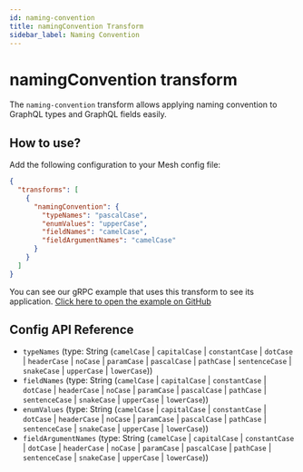 ```yaml
---
id: naming-convention
title: namingConvention Transform
sidebar_label: Naming Convention
---
```


# namingConvention transform

The `naming-convention` transform allows applying naming convention to GraphQL types and GraphQL fields easily.

<PackageInstall packages="@graphql-mesh/transform-naming-convention" />

## How to use?

Add the following configuration to your Mesh config file:

```json
{
  "transforms": [
    {
      "namingConvention": {
        "typeNames": "pascalCase",
        "enumValues": "upperCase",
        "fieldNames": "camelCase",
        "fieldArgumentNames": "camelCase"
      }
    }
  ]
}
```

<InlineAlert variant="info" slots="text"/>

You can see our gRPC example that uses this transform to see its application.
[Click here to open the example on GitHub](https://github.com/Urigo/graphql-mesh/tree/master/examples/grpc-example)

## Config API Reference

-  `typeNames` (type: String (`camelCase` | `capitalCase` | `constantCase` | `dotCase` | `headerCase` | `noCase` | `paramCase` | `pascalCase` | `pathCase` | `sentenceCase` | `snakeCase` | `upperCase` | `lowerCase`))
-  `fieldNames` (type: String (`camelCase` | `capitalCase` | `constantCase` | `dotCase` | `headerCase` | `noCase` | `paramCase` | `pascalCase` | `pathCase` | `sentenceCase` | `snakeCase` | `upperCase` | `lowerCase`))
-  `enumValues` (type: String (`camelCase` | `capitalCase` | `constantCase` | `dotCase` | `headerCase` | `noCase` | `paramCase` | `pascalCase` | `pathCase` | `sentenceCase` | `snakeCase` | `upperCase` | `lowerCase`))
-  `fieldArgumentNames` (type: String (`camelCase` | `capitalCase` | `constantCase` | `dotCase` | `headerCase` | `noCase` | `paramCase` | `pascalCase` | `pathCase` | `sentenceCase` | `snakeCase` | `upperCase` | `lowerCase`))
